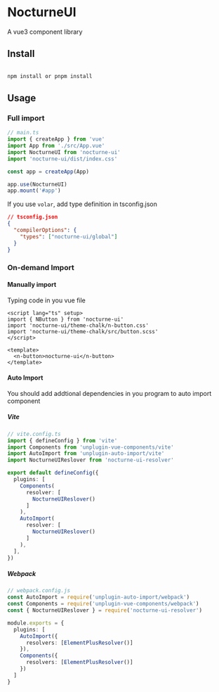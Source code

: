 # NocturneUI

A vue3 component library

## Install

```sh

npm install or pnpm install

```

## Usage

### Full import

```ts
// main.ts
import { createApp } from 'vue'
import App from './src/App.vue'
import NocturneUI from 'nocturne-ui'
import 'nocturne-ui/dist/index.css'

const app = createApp(App)

app.use(NocturneUI)
app.mount('#app')
```

If you use `volar`, add type definition in tsconfig.json

```json
// tsconfig.json
{
  "compilerOptions": {
    "types": ["nocturne-ui/global"]
  }
}
```

### On-demand Import

#### Manually import

Typing code in you vue file

```vue
<script lang="ts" setup>
import { NButton } from 'nocturne-ui'
import 'nocturne-ui/theme-chalk/n-button.css'
import 'nocturne-ui/theme-chalk/src/button.scss'
</script>

<template>
  <n-button>nocturne-ui</n-button>
</template>
```

#### Auto Import

You should add addtional dependencies in you program to auto import component

##### Vite

```ts
// vite.config.ts
import { defineConfig } from 'vite'
import Components from 'unplugin-vue-components/vite'
import AutoImport from 'unplugin-auto-import/vite'
import NocturneUIReslover from 'nocturne-ui-resolver'

export default defineConfig({
  plugins: [
    Components(
      resolver: [
        NocturneUIReslover()
      ]
    ),
    AutoImport(
      resolver: [
        NocturneUIReslover()
      ]
    ),
  ],
})
```

##### Webpack

```ts
// webpack.config.js
const AutoImport = require('unplugin-auto-import/webpack')
const Components = require('unplugin-vue-components/webpack')
const { NocturneUIReslover } = require('nocturne-ui-resolver')

module.exports = {
  plugins: [
    AutoImport({
      resolvers: [ElementPlusResolver()]
    }),
    Components({
      resolvers: [ElementPlusResolver()]
    })
  ]
}
```
